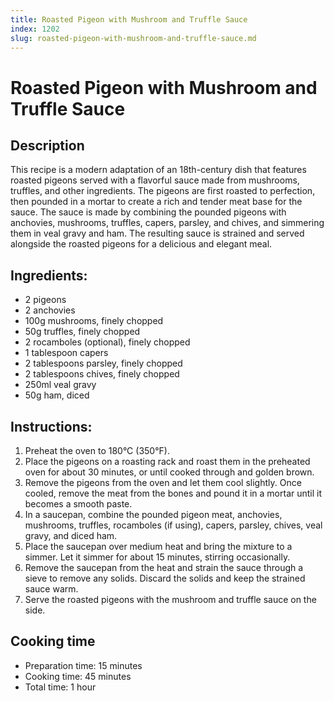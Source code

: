 ```yaml
---
title: Roasted Pigeon with Mushroom and Truffle Sauce
index: 1202
slug: roasted-pigeon-with-mushroom-and-truffle-sauce.md
---
```


# Roasted Pigeon with Mushroom and Truffle Sauce

## Description
This recipe is a modern adaptation of an 18th-century dish that features roasted pigeons served with a flavorful sauce made from mushrooms, truffles, and other ingredients. The pigeons are first roasted to perfection, then pounded in a mortar to create a rich and tender meat base for the sauce. The sauce is made by combining the pounded pigeons with anchovies, mushrooms, truffles, capers, parsley, and chives, and simmering them in veal gravy and ham. The resulting sauce is strained and served alongside the roasted pigeons for a delicious and elegant meal.

## Ingredients:
- 2 pigeons
- 2 anchovies
- 100g mushrooms, finely chopped
- 50g truffles, finely chopped
- 2 rocamboles (optional), finely chopped
- 1 tablespoon capers
- 2 tablespoons parsley, finely chopped
- 2 tablespoons chives, finely chopped
- 250ml veal gravy
- 50g ham, diced

## Instructions:
1. Preheat the oven to 180°C (350°F).
2. Place the pigeons on a roasting rack and roast them in the preheated oven for about 30 minutes, or until cooked through and golden brown.
3. Remove the pigeons from the oven and let them cool slightly. Once cooled, remove the meat from the bones and pound it in a mortar until it becomes a smooth paste.
4. In a saucepan, combine the pounded pigeon meat, anchovies, mushrooms, truffles, rocamboles (if using), capers, parsley, chives, veal gravy, and diced ham.
5. Place the saucepan over medium heat and bring the mixture to a simmer. Let it simmer for about 15 minutes, stirring occasionally.
6. Remove the saucepan from the heat and strain the sauce through a sieve to remove any solids. Discard the solids and keep the strained sauce warm.
7. Serve the roasted pigeons with the mushroom and truffle sauce on the side.

## Cooking time
- Preparation time: 15 minutes
- Cooking time: 45 minutes
- Total time: 1 hour
